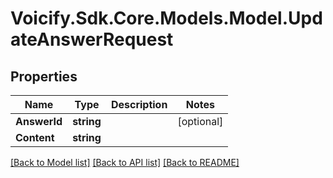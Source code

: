 # Voicify.Sdk.Core.Models.Model.UpdateAnswerRequest
## Properties

Name | Type | Description | Notes
------------ | ------------- | ------------- | -------------
**AnswerId** | **string** |  | [optional] 
**Content** | **string** |  | 

[[Back to Model list]](../README.md#documentation-for-models) [[Back to API list]](../README.md#documentation-for-api-endpoints) [[Back to README]](../README.md)

